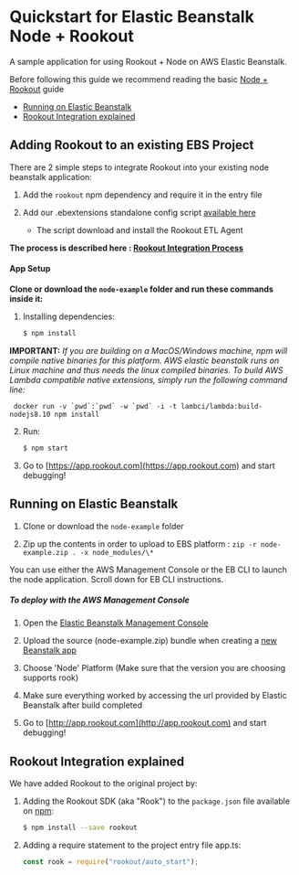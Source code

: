 # Quickstart for Elastic Beanstalk Node + Rookout

A sample application for using Rookout + Node on AWS Elastic Beanstalk.

Before following this guide we recommend reading the basic [Node + Rookout] guide

* [Running on Elastic Beanstalk](#running-on-elastic-beanstalk)
* [Rookout Integration explained](#rookout-integration-explained)

## Adding Rookout to an existing EBS Project

There are 2 simple steps to integrate Rookout into your existing node beanstalk application:

1. Add the `rookout` npm dependency and require it in the entry file

2. Add our .ebextensions standalone config script [available here](.ebextensions)
    * The script download and install the Rookout ETL Agent

__The process is described here : [Rookout Integration Process](#rookout-integration-process)__

#### App Setup

**Clone or download the `node-example` folder and run these commands inside it:**

1. Installing dependencies:
    ```bash
    $ npm install
    ```
**IMPORTANT:** _If you are building on a MacOS/Windows machine, npm will compile native binaries for this platform. AWS elastic beanstalk runs on Linux machine and thus needs the linux compiled binaries. To build AWS Lambda compatible native extensions, simply run the following command line:_

     docker run -v `pwd`:`pwd` -w `pwd` -i -t lambci/lambda:build-nodejs8.10 npm install

2. Run:
    ```bash
    $ npm start
    ```

3. Go to [https://app.rookout.com](https://app.rookout.com) and start debugging! 


## Running on Elastic Beanstalk

1. Clone or download the `node-example` folder

1. Zip up the contents in order to upload to EBS platform :
`zip -r node-example.zip . -x node_modules/\*`

You can use either the AWS Management Console or the EB CLI to launch the node application. Scroll down for EB CLI instructions.

##### To deploy with the AWS Management Console
1. Open the [Elastic Beanstalk Management Console](https://console.aws.amazon.com/elasticbeanstalk/home)

1. Upload the source (node-example.zip) bundle when creating a [new Beanstalk app](https://console.aws.amazon.com/elasticbeanstalk/home#/gettingStarted)

1. Choose 'Node' Platform (Make sure that the version you are choosing supports rook)

1. Make sure everything worked by accessing the url provided by Elastic Beanstalk after build completed

1. Go to [http://app.rookout.com](http://app.rookout.com) and start debugging!


## Rookout Integration explained

We have added Rookout to the original project by:
1. Adding the Rookout SDK (aka "Rook") to the `package.json` file available on [npm]:
    ```bash
    $ npm install --save rookout
    ```

1. Adding a require statement to the project entry file app.ts:
    ```js
    const rook = require("rookout/auto_start");
    ```

[Node + Rookout]: https://docs.rookout.com/docs/sdk-setup.html
[npm]: https://www.npmjs.com/package/rookout


